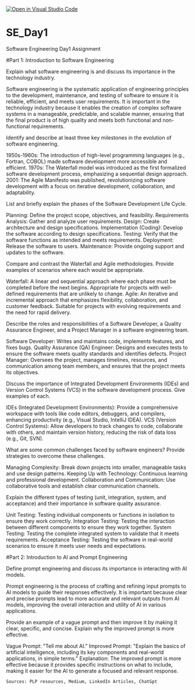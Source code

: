 [![Open in Visual Studio Code](https://classroom.github.com/assets/open-in-vscode-2e0aaae1b6195c2367325f4f02e2d04e9abb55f0b24a779b69b11b9e10269abc.svg)](https://classroom.github.com/online_ide?assignment_repo_id=15592241&assignment_repo_type=AssignmentRepo)
# SE_Day1
Software Engineering Day1 Assignment

#Part 1: Introduction to Software Engineering

Explain what software engineering is and discuss its importance in the technology industry.

Software engineering is the systematic application of engineering principles to the development, maintenance, and testing of software to ensure it is reliable, efficient, and meets user requirements. It is important in the technology industry because it enables the creation of complex software systems in a manageable, predictable, and scalable manner, ensuring that the final product is of high quality and meets both functional and non-functional requirements.

Identify and describe at least three key milestones in the evolution of software engineering.

1950s-1960s: The introduction of high-level programming languages (e.g., Fortran, COBOL) made software development more accessible and efficient.
1970s: The Waterfall model was introduced as the first formalized software development process, emphasizing a sequential design approach.
2001: The Agile Manifesto was published, revolutionizing software development with a focus on iterative development, collaboration, and adaptability.

List and briefly explain the phases of the Software Development Life Cycle.

Planning: Define the project scope, objectives, and feasibility.
Requirements Analysis: Gather and analyze user requirements.
Design: Create architecture and design specifications.
Implementation (Coding): Develop the software according to design specifications.
Testing: Verify that the software functions as intended and meets requirements.
Deployment: Release the software to users.
Maintenance: Provide ongoing support and updates to the software.

Compare and contrast the Waterfall and Agile methodologies. Provide examples of scenarios where each would be appropriate.

Waterfall: A linear and sequential approach where each phase must be completed before the next begins. Appropriate for projects with well-defined requirements that are unlikely to change.
Agile: An iterative and incremental approach that emphasizes flexibility, collaboration, and customer feedback. Suitable for projects with evolving requirements and the need for rapid delivery.

Describe the roles and responsibilities of a Software Developer, a Quality Assurance Engineer, and a Project Manager in a software engineering team.

Software Developer: Writes and maintains code, implements features, and fixes bugs.
Quality Assurance (QA) Engineer: Designs and executes tests to ensure the software meets quality standards and identifies defects.
Project Manager: Oversees the project, manages timelines, resources, and communication among team members, and ensures that the project meets its objectives.

Discuss the importance of Integrated Development Environments (IDEs) and Version Control Systems (VCS) in the software development process. Give examples of each.

IDEs (Integrated Development Environments): Provide a comprehensive workspace with tools like code editors, debuggers, and compilers, enhancing productivity (e.g., Visual Studio, IntelliJ IDEA).
VCS (Version Control Systems): Allow developers to track changes to code, collaborate with others, and maintain version history, reducing the risk of data loss (e.g., Git, SVN).

What are some common challenges faced by software engineers? Provide strategies to overcome these challenges.

Managing Complexity: Break down projects into smaller, manageable tasks and use design patterns.
Keeping Up with Technology: Continuous learning and professional development.
Collaboration and Communication: Use collaborative tools and establish clear communication channels.

Explain the different types of testing (unit, integration, system, and acceptance) and their importance in software quality assurance.

Unit Testing: Testing individual components or functions in isolation to ensure they work correctly.
Integration Testing: Testing the interaction between different components to ensure they work together.
System Testing: Testing the complete integrated system to validate that it meets requirements.
Acceptance Testing: Testing the software in real-world scenarios to ensure it meets user needs and expectations.

#Part 2: Introduction to AI and Prompt Engineering


Define prompt engineering and discuss its importance in interacting with AI models.

Prompt engineering is the process of crafting and refining input prompts to AI models to guide their responses effectively. It is important because clear and precise prompts lead to more accurate and relevant outputs from AI models, improving the overall interaction and utility of AI in various applications.

Provide an example of a vague prompt and then improve it by making it clear, specific, and concise. Explain why the improved prompt is more effective.

Vague Prompt: "Tell me about AI."
Improved Prompt: "Explain the basics of artificial intelligence, including its key components and real-world applications, in simple terms."
Explanation: The improved prompt is more effective because it provides specific instructions on what to include, making it easier for the AI to generate a focused and relevant response.

```Sources: PLP resources, Medium, LinkedIn Articles, ChatGpt```
